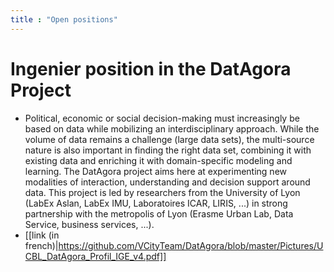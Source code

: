 ```yaml
---
title : "Open positions"
---
```

#  Ingenier position in the DatAgora Project
  * Political, economic or social decision-making must increasingly be based on data while mobilizing an interdisciplinary approach. While the volume of data remains a challenge (large data sets), the multi-source nature is also important in finding the right data set, combining it with existing data and enriching it with domain-specific modeling and learning. The DatAgora project aims here at experimenting new modalities of interaction, understanding and decision support around data. This project is led by researchers from the University of Lyon (LabEx Aslan, LabEx IMU, Laboratoires ICAR, LIRIS, ...) in strong partnership with the metropolis of Lyon (Erasme Urban Lab, Data Service, business services, ...).
  * [[link (in french)|https://github.com/VCityTeam/DatAgora/blob/master/Pictures/UCBL_DatAgora_Profil_IGE_v4.pdf]]
